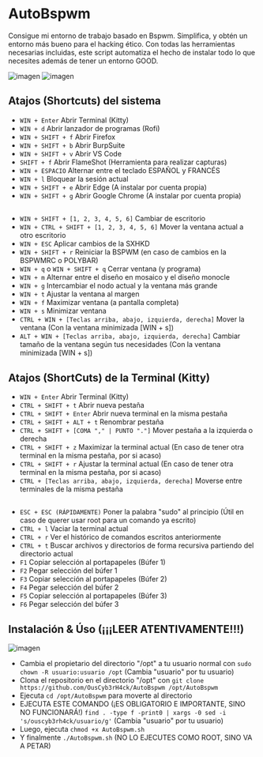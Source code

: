 # AutoBspwm
Consigue mi entorno de trabajo basado en Bspwm. Simplifica, y obtén un entorno más bueno para el hacking ético. Con todas las herramientas necesarias incluidas, este script automatiza el hecho de instalar todo lo que necesites además de tener un entorno GOOD.

![imagen](https://github.com/OusCyb3rH4ck/AutoBspwm/assets/158448818/986bff1f-7231-4254-8fe9-da5a06cabc4f)
![imagen](https://github.com/OusCyb3rH4ck/AutoBspwm/assets/158448818/d108c5f8-4b8e-4d89-bb20-a43748c95e01)


## Atajos (Shortcuts) del sistema
- `WIN + Enter` Abrir Terminal (Kitty)
- `WIN + d` Abrir lanzador de programas (Rofi)
- `WIN + SHIFT + f` Abrir Firefox
- `WIN + SHIFT + b` Abrir BurpSuite
- `WIN + SHIFT + v` Abrir VS Code
- `SHIFT + f` Abrir FlameShot (Herramienta para realizar capturas)
- `WIN + ESPACIO` Alternar entre el teclado ESPAÑOL y FRANCÉS
- `WIN + l` Bloquear la sesión actual
- `WIN + SHIFT + e` Abrir Edge (A instalar por cuenta propia)
- `WIN + SHIFT + g` Abrir Google Chrome (A instalar por cuenta propia)
## 
- `WIN + SHIFT + [1, 2, 3, 4, 5, 6]` Cambiar de escritorio
- `WIN + CTRL + SHIFT + [1, 2, 3, 4, 5, 6]` Mover la ventana actual a otro escritorio
- `WIN + ESC` Aplicar cambios de la SXHKD
- `WIN + SHIFT + r` Reiniciar la BSPWM (en caso de cambios en la BSPWMRC o POLYBAR)
- `WIN + q` o `WIN + SHIFT + q` Cerrar ventana (y programa)
- `WIN + m` Alternar entre el diseño en mosaico y el diseño monocle
- `WIN + g` Intercambiar el nodo actual y la ventana más grande
- `WIN + t` Ajustar la ventana al margen
- `WIN + f` Maximizar ventana (a pantalla completa)
- `WIN + s` Minimizar ventana
- `CTRL + WIN + [Teclas arriba, abajo, izquierda, derecha]` Mover la ventana (Con la ventana minimizada [WIN + s])
- `ALT + WIN + [Teclas arriba, abajo, izquierda, derecha]` Cambiar tamaño de la ventana según tus necesidades (Con la ventana minimizada [WIN + s])

## Atajos (ShortCuts) de la Terminal (Kitty)
- `WIN + Enter` Abrir Terminal (Kitty)
- `CTRL + SHIFT + t` Abrir nueva pestaña
- `CTRL + SHIFT + Enter` Abrir nueva terminal en la misma pestaña
- `CTRL + SHIFT + ALT + t` Renombrar pestaña
- `CTRL + SHIFT + [COMA "," | PUNTO "."]` Mover pestaña a la izquierda o derecha
- `CTRL + SHIFT + z` Maximizar la terminal actual (En caso de tener otra terminal en la misma pestaña, por si acaso)
- `CTRL + SHIFT + r` Ajustar la terminal actual (En caso de tener otra terminal en la misma pestaña, por si acaso)
- `CTRL + [Teclas arriba, abajo, izquierda, derecha]` Moverse entre terminales de la misma pestaña
## 
- `ESC + ESC (RÁPIDAMENTE)` Poner la palabra "sudo" al principio (Útil en caso de querer usar root para un comando ya escrito)
- `CTRL + l` Vaciar la terminal actual
- `CTRL + r` Ver el histórico de comandos escritos anteriormente
- `CTRL + t` Buscar archivos y directorios de forma recursiva partiendo del directorio actual
- `F1` Copiar selección al portapapeles (Búfer 1)
- `F2` Pegar selección del búfer 1
- `F3` Copiar selección al portapapeles (Búfer 2)
- `F4` Pegar selección del búfer 2
- `F5` Copiar selección al portapapeles (Búfer 3)
- `F6` Pegar selección del búfer 3

## Instalación & Úso (¡¡¡LEER ATENTIVAMENTE!!!)
![imagen](https://github.com/OusCyb3rH4ck/AutoBspwm/assets/158448818/4d414986-e6ef-46dd-b81a-7b282430bff9)

- Cambia el propietario del directorio "/opt" a tu usuario normal con `sudo chown -R usuario:usuario /opt` (Cambia "usuario" por tu usuario)
- Clona el repositorio en el directorio "/opt" con `git clone https://github.com/OusCyb3rH4ck/AutoBspwm /opt/AutoBspwm`
- Ejecuta `cd /opt/AutoBspwm` para moverte al directorio
- EJECUTA ESTE COMANDO (¡ES OBLIGATORIO E IMPORTANTE, SINO NO FUNCIONARÁ!) `find . -type f -print0 | xargs -0 sed -i 's/ouscyb3rh4ck/usuario/g'` (Cambia "usuario" por tu usuario)
- Luego, ejecuta `chmod +x AutoBspwm.sh`
- Y finalmente `./AutoBspwm.sh` (NO LO EJECUTES COMO ROOT, SINO VA A PETAR)

